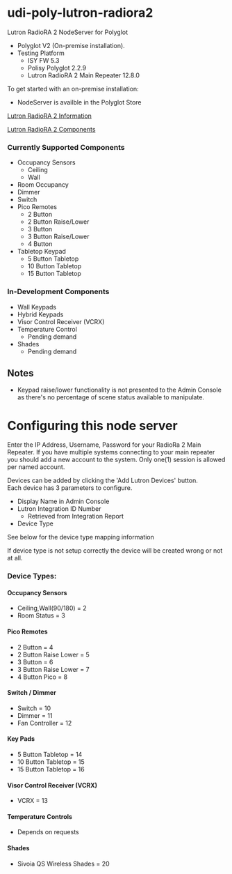 # udi-poly-lutron-radiora2

Lutron RadioRA 2 NodeServer for Polyglot

- Polyglot V2 (On-premise installation).
- Testing Platform
    - ISY FW 5.3
    - Polisy Polyglot 2.2.9
    - Lutron RadioRA 2 Main Repeater 12.8.0

To get started with an on-premise installation: 
- NodeServer is availble in the Polyglot Store

[Lutron RadioRA 2 Information](https://www.lutron.com/en-US/Products/Pages/WholeHomeSystems/RadioRA2/Overview.aspx)

[Lutron RadioRA 2 Components](https://www.lutron.com/en-US/Products/Pages/WholeHomeSystems/RadioRA2/Components.aspx)

### Currently Supported Components
- Occupancy Sensors
    - Ceiling
    - Wall
- Room Occupancy
- Dimmer
- Switch
- Pico Remotes
    - 2 Button
    - 2 Button Raise/Lower
    - 3 Button
    - 3 Button Raise/Lower
    - 4 Button
- Tabletop Keypad
    - 5 Button Tabletop
    - 10 Button Tabletop
    - 15 Button Tabletop

### In-Development Components
- Wall Keypads
- Hybrid Keypads
- Visor Control Receiver (VCRX)
- Temperature Control
    - Pending demand
- Shades
    - Pending demand

## Notes
- Keypad raise/lower functionality is not presented to the Admin Console as there's no percentage of scene status available to manipulate.


# Configuring this node server

Enter the IP Address, Username, Password for your RadioRa 2 Main Repeater.  If
you have multiple systems connecting to your main repeater you should add a new
account to the system.  Only one(1) session is allowed per named account.

Devices can be added by clicking the 'Add Lutron Devices' button.  
Each device has 3 parameters to configure.
- Display Name in Admin Console
- Lutron Integration ID Number
    - Retrieved from Integration Report
- Device Type  

See below for the device type mapping information

If device type is not setup correctly the device will be created wrong or not at all.

### Device Types:

#### Occupancy Sensors
- Ceiling,Wall(90/180)  = 2
- Room Status           = 3

#### Pico Remotes
- 2 Button              = 4
- 2 Button Raise Lower  = 5
- 3 Button              = 6
- 3 Button Raise Lower  = 7
- 4 Button Pico         = 8

#### Switch / Dimmer
- Switch                = 10
- Dimmer                = 11
- Fan Controller        = 12

#### Key Pads
- 5 Button Tabletop     = 14
- 10 Button Tabletop    = 15
- 15 Button Tabletop    = 16

#### Visor Control Receiver (VCRX)
- VCRX                  = 13

#### Temperature Controls
- Depends on requests

#### Shades
- Sivoia QS Wireless Shades = 20
